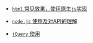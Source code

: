 
* [`html` 常见效果，使用原生`js`实现](https://github.com/MengYP/HtmlEffects/tree/master/projects/html_effects) 

* [`node.js` 使用及对API的理解](https://github.com/MengYP/HtmlEffects/tree/master/projects/nodejs)

* [`jQuery` 使用](https://github.com/MengYP/HtmlEffects/tree/master/projects/jQuery)

